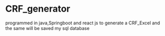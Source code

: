 # CRF_generator
programmed in java,Springboot  and  react js  to generate a CRF_Excel and the same will be saved my sql database
